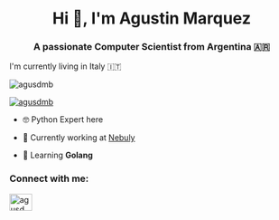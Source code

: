 <h1 align="center">Hi 👋, I'm Agustin Marquez</h1>
<h3 align="center">A passionate Computer Scientist from Argentina 🇦🇷</h3>

I'm currently living in Italy 🇮🇹

<p align="left"> <img src="https://komarev.com/ghpvc/?username=agusdmb&label=Profile%20views&color=0e75b6&style=flat" alt="agusdmb" /> </p>

<p align="left"> <a href="https://twitter.com/agusdmb" target="blank"><img src="https://img.shields.io/twitter/follow/agusdmb?logo=twitter&style=for-the-badge" alt="agusdmb" /></a> </p>

- 🤓 Python Expert here

- 🔭 Currently working at [Nebuly](https://www.nebuly.com/)

- 🌱 Learning **Golang**

<h3 align="left">Connect with me:</h3>
<p align="left">
<a href="https://twitter.com/agusdmb" target="blank"><img align="center" src="https://raw.githubusercontent.com/rahuldkjain/github-profile-readme-generator/master/src/images/icons/Social/twitter.svg" alt="agusdmb" height="30" width="40" /></a>
</p>
